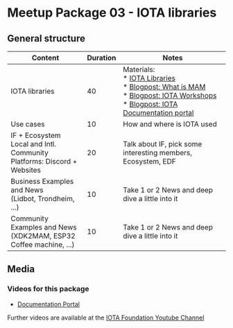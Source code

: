 # Meetup Package 03 - IOTA libraries

## General structure

| Content | Duration | Notes |
| --- | --- | --- |
| IOTA libraries | 40 | Materials: <br> * [IOTA Libraries](https://docs.iota.org/docs/client-libraries/0.1/introduction/overview) <br> * [Blogpost: What is MAM](https://medium.com/coinmonks/iota-mam-eloquently-explained-d7505863b413) <br> * [Blogpost: IOTA Workshops](https://blog.iota.org/learning-by-example-iota-workshops-d27495c1000) <br> * [Blogpost: IOTA Documentation portal](https://blog.iota.org/welcome-to-the-new-iota-documentation-portal-42fb4a7abdc8) |
| Use cases      | 10      | How and where is IOTA used |
| IF + Ecosystem <br> Local and Intl. Community <br> Platforms: Discord + Websites | 20 | Talk about IF, pick some interesting members, Ecosystem, EDF |
| Business Examples and News <br> (Lidbot, Trondheim, ...) | 10 | Take 1 or 2 News and deep dive a little into it |
| Community Examples and News <br> (XDK2MAM, ESP32 Coffee machine, ...) | 10 | Take 1 or 2 News and deep dive a little into it |

## Media

### Videos for this package

* [Documentation Portal](https://youtu.be/mZSG93W1u7A)

Further videos are available at the [IOTA Foundation Youtube Channel](https://www.youtube.com/channel/UClxDa0qkOqxIguokXPhnuOA)

